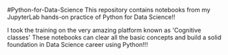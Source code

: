 #Python-for-Data-Science
This repository contains notebooks from my JupyterLab hands-on practice of Python for Data Science!!

I took the training on the very amazing platform known as 'Cognitive classes'
These notebooks can clear all the basic concepts and build a solid foundation in Data Science career using Python!!!
